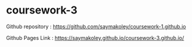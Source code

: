 # coursework-3

Github repository : https://github.com/saymakoley/coursework-1.github.io

Github Pages Link : https://saymakoley.github.io/coursework-3.github.io/
